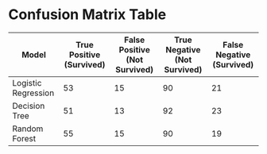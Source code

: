 
# Confusion Matrix Table

| Model               | True Positive (Survived) | False Positive (Not Survived) | True Negative (Not Survived) | False Negative (Survived) |
| ------------------- | ------------------------ | ----------------------------- | ---------------------------- | ------------------------- |
| Logistic Regression | 53                       | 15                            | 90                           | 21                        |
| Decision Tree       | 51                       | 13                            | 92                           | 23                        |
| Random Forest       | 55                       | 15                            | 90                           | 19                        |
